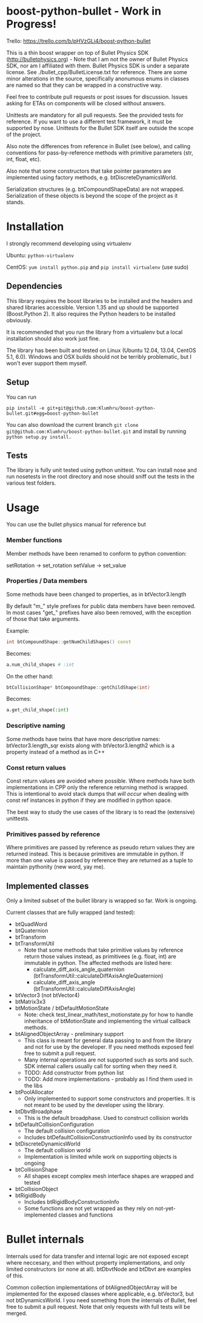 boost-python-bullet - Work in Progress!
===================
Trello: https://trello.com/b/pHVzGLi4/boost-python-bullet

This is a thin boost wrapper on top of Bullet Physics SDK (http://bulletphysics.org) - Note that I am not the owner of Bullet Physics SDK, nor am I affiliated with them. Bullet Physics SDK is under a separate license. See ./bullet_cpp/BulletLicense.txt for reference. There are some minor alterations in the source, specifically anonumous enums in classes are named so that they can be wrapped in a constructive way.

Feel free to contribute pull requests or post issues for discussion. Issues asking for ETAs on components will be closed without answers.

Unittests are mandatory for all pull requests. See the provided tests for reference. If you want to use a different test framework, it must be supported by nose. Unittests for the Bullet SDK itself are outside the scope of the project.

Also note the differences from reference in Bullet (see below), and calling conventions for pass-by-reference methods with primitive parameters (str, int, float, etc).

Also note that some constructors that take pointer parameters are implemented using factory methods, e.g. btDiscreteDynamicsWorld.

Serialization structures (e.g. btCompoundShapeData) are not wrapped. Serialization of these objects is beyond the scope of the project as it stands.

# Installation

I strongly recommend developing using virtualenv

Ubuntu: ```python-virtualenv```

CentOS: ```yum install python.pip``` and ```pip install virtualenv``` (use sudo)

## Dependencies

This library requires the boost libraries to be installed and the headers and shared libraries accessible. Version 1.35 and up should be supported (Boost.Python 2). It also requires the Python headers to be installed obviously.

It is recommended that you run the library from a virtualenv but a local installation should also work just fine.

The library has been built and tested on Linux (Ubuntu 12.04, 13.04, CentOS 5.1, 6.0). Windows and OSX builds should not be terribly problematic, but I won't ever support them myself.

## Setup

You can run
```
pip install -e git+git@github.com:Klumhru/boost-python-bullet.git#egg=boost-python-bullet
```
You can also download the current branch ```git clone git@github.com:Klumhru/boost-python-bullet.git``` and install by running ```python setup.py install.```

## Tests

The library is fully unit tested using python unittest. You can install nose and run nosetests in the root directory and nose should sniff out the tests in the various test folders.

# Usage

You can use the bullet physics manual for reference but

### Member functions

Member methods have been renamed to conform to python convention:

setRotation -> set_rotation
setValue -> set_value

### Properties / Data members

Some methods have been changed to properties, as in btVector3.length

By default "m_" style prefixes for public data members have been removed. In most cases "get_" prefixes have also been removed, with the exception of those that take arguments.

Example:

```C++
int btCompoundShape::getNumChildShapes() const
```
Becomes:
```Python
a.num_child_shapes # :int
```

On the other hand:
```C++
btCollisionShape* btCompoundShape::getChildShape(int)
```
Becomes:
```Python
a.get_child_shape(:int)
```

### Descriptive naming

Some methods have twins that have more descriptive names: btVector3.length_sqr
exists along with btVector3.length2 which is a property instead of a method as in
C++

### Const return values

Const return values are avoided where possible. Where methods have both implementations in CPP only the reference returning method is wrapped. This is intentional to avoid stack dumps that *will occur* when dealing with const ref instances in python if they are modified in python space.

The best way to study the use cases of the library is to read the (extensive) unittests.

### Primitives passed by reference

Where primitives are passed by reference as pseudo return values they are returned instead. This is because primitives are immutable in python. If more than one value is passed by reference they are returned as a tuple to maintain pythonity (new word, yay me).

## Implemented classes

Only a limited subset of the bullet library is wrapped so far. Work is ongoing.

Current classes that are fully wrapped (and tested):

* btQuadWord
* btQuaternion
* btTransform
* btTransformUtil
  * Note that some methods that take primitive values by reference return those values instead, as primitivees (e.g. float, int) are immutable in python. The affected methods are listed here:
    * calculate_diff_axis_angle_quaternion (btTransformUtil::calculateDiffAxisAngleQuaternion)
    * calculate_diff_axis_angle (btTransformUtil::calculateDiffAxisAngle)
* btVector3 (not btVector4)
* btMatrix3x3
* btMotionState / btDefaultMotionState
  * Note: check test_linear_math/test_motionstate.py for how to handle inheritance of btMotionState and implementing the virtual callback methods.
* btAlignedObjectArray - preliminary support
  * This class is meant for general data passing to and from the library and not for use by the developer. If you need methods exposed feel free to submit a pull request.
  * Many internal operations are not supported such as sorts and such. SDK internal callers usually call for sorting when they need it.
  * TODO: Add constructor from python list
  * TODO: Add more implementations - probably as I find them used in the libs
* btPoolAllocator
  * Only implemented to support some constructors and properties. It is not meant to be used by the developer using the library.
* btDbvtBroadphase
  * This is the default broadphase. Used to construct collision worlds
* btDefaultCollisionConfiguration
  * The default collision configuration
  * Includes btDefaultCollisionConstructionInfo used by its constructor
* btDiscreteDynamicsWorld
  * The default collision world
  * Implementation is limited while work on supporting objects is ongoing
* btCollisionShape
  * All shapes except complex mesh interface shapes are wrapped and tested
* btCollisionObject
* btRigidBody
  * Includes btRigidBodyConstructionInfo
  * Some functions are not yet wrapped as they rely on not-yet-implemented classes and functions

Bullet internals
====
Internals used for data transfer and internal logic are not exposed except where neccesary, and then without property implementations, and only limited constructors (or none at all). btDbvtNode and btDbvt are examples of this.

Common collection implementations of btAlignedObjectArray will be implemented for the exposed classes where applicable, e.g. btVector3, but not btDynamicsWorld. I you need something from the internals of Bullet, feel free to submit a pull request. Note that only requests with full tests will be merged.
